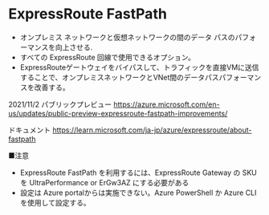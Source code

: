 # ExpressRoute FastPath

- オンプレミス ネットワークと仮想ネットワークの間のデータ パスのパフォーマンスを向上させる.
- すべての ExpressRoute 回線で使用できるオプション。
- ExpressRouteゲートウェイをバイパスして、トラフィックを直接VMに送信することで、オンプレミスネットワークとVNet間のデータパスパフォーマンスを改善する。

2021/11/2 パブリックプレビュー
https://azure.microsoft.com/en-us/updates/public-preview-expressroute-fastpath-improvements/

ドキュメント
https://learn.microsoft.com/ja-jp/azure/expressroute/about-fastpath

■注意
- ExpressRoute FastPath を利用するには、ExpressRoute Gateway の SKU を UltraPerformance or ErGw3AZ にする必要がある
- 設定は Azure portalからは実施できない。Azure PowerShell か Azure CLI を使用して設定する。
